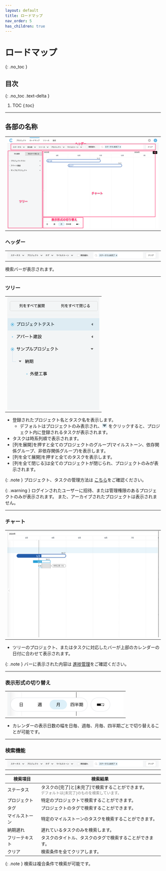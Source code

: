 ```yaml
---
layout: default
title: ロードマップ
nav_order: 5
has_children: true
---
```


# ロードマップ
{: .no_toc }

<!-- ロードマップの画面では、登録された複数のプロジェクトの進捗状況を横断して把握することができます。
<br>各プロジェクトの遅れやタスクの進行状況の表示、またはタスクに登録されたタグや属性で絞り込みを行うことができるため、様々な視点から会社全体のプロジェクトを俯瞰して確認することが可能です。 -->

## 目次
{: .no_toc .text-delta }

1. TOC
{:toc}

---

## 各部の名称

  <table><tr><td>
  <img src="/assets/images/roadmap/1.png">
  </td></tr></table>

### ヘッダー

  <table><tr><td>
  <img src="/assets/images/roadmap/2.png">
  </td></tr></table>

  検索バーが表示されます。

---

### ツリー
  <table><tr><td>
  <img src="/assets/images/roadmap/3.png">
  </td></tr></table>
  
  - 登録されたプロジェクト名とタスク名を表示します。
    - デフォルトはプロジェクトのみ表示され、<img src="/assets/images/roadmap/4.png" style="height: 14px"> をクリックすると、プロジェクト内に登録されるタスクが表示されます。
  - タスクは時系列順で表示されます。
  - [列を展開]を押すと全てのプロジェクトのグループ(マイルストーン、依存関係グループ、非依存関係グループ)を表示します。
  - [列を全て展開]を押すと全てのタスクを表示します。
  - [列を全て閉じる]は全てのプロジェクトが閉じられ、プロジェクトのみが表示されます。

  {: .note }
  プロジェクト、タスクの管理方法は
  [こちら](/projects/)をご確認ください。

  {: .warning }
  ログインされたユーザーに招待、または管理権限のあるプロジェクトのみが表示されます。
  また、アーカイブされたプロジェクトは表示されません。

---

### チャート

  <table><tr><td>
  <img src="/assets/images/roadmap/5.png">
  </td></tr></table>

  - ツリーのプロジェクト、またはタスクに対応したバーが上部のカレンダーの日付に合わせて表示されます。

  {: .note }
  バーに表示された内容は
  [進捗管理](/roadmap/progress/)をご確認ください。

---

### 表示形式の切り替え
  <table><tr><td>
  <img src="/assets/images/roadmap/6.png">
  </td></tr></table>

  - カレンダーの表示日数の幅を日毎、週毎、月毎、四半期ごとで切り替えることが可能です。

---

### 検索機能
  <table><tr><td>
  <img src="/assets/images/roadmap/2.png">
  </td></tr></table>

  | 検索項目 | 検索結果 |
  | ---- | ---- |
  | ステータス | タスクの[完了]と[未完了]で検索することができます。<br><span style="color:gray; font-size:12px">デフォルトは[未完了]のものを検索しています。</span> |
  | プロジェクト | 特定のプロジェクトで検索することができます。 |
  | タグ | プロジェクトのタグで検索することができます。 |
  | マイルストーン | 特定のマイルストーンのタスクを検索することができます。 |
  | 納期遅れ | 遅れているタスクのみを検索します。 |
  | フリーテキスト | タスクのタイトル、タスクのタグで検索することができます。 |
  | クリア | 検索条件を全てクリアします。 |

  {: .note }
  検索は複合条件で検索が可能です。